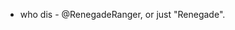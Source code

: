 - who dis - @RenegadeRanger, or just "Renegade".

<!---
RenegadeRanger/RenegadeRanger is a ✨ special ✨ repository because its `README.md` (this file) appears on your GitHub profile.
You can click the Preview link to take a look at your changes.
--->

